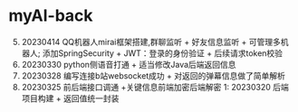 # myAI-back
5. 20230414 QQ机器人mirai框架搭建,群聊监听 + 好友信息监听 + 可管理多机器人;
            添加SpringSecurity + JWT：登录的身份验证 + 后续请求token校验
4. 20230330 python侧语音打通 + 适当修改Java后端返回信息
3. 20230328 编写连接b站websocket成功 + 对返回的弹幕信息做了简单解析
2. 20230325 前后端接口调通 +关键信息前端加密后端解密
1: 20230320 后端项目构建 + 返回值统一封装

